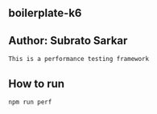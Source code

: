 boilerplate-k6
------------------------------

Author: Subrato Sarkar
------------------------------
```
This is a performance testing framework
````

How to run
--------------------------
```
npm run perf
```